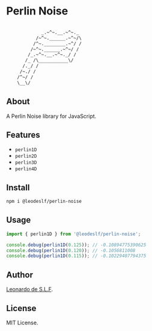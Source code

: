 # Perlin Noise

```txt

             _.~^~.__.~^~._
           /~^~.______.~^~/\
          /^~.________.~^/ /
         /~^~.______.~^~/ /
        /_.~^~.__.~^~._/ /
       /_ /\___________\/
      /._/ /
     /~./ /
    /^~/ /
    \__\/

```

## About

A Perlin Noise library for JavaScript.

## Features

- `perlin1D`
- `perlin2D`
- `perlin3D`
- `perlin4D`

## Install

```bash
npm i @leodeslf/perlin-noise
```

## Usage

```javascript
import { perlin1D } from '@leodeslf/perlin-noise';

console.debug(perlin1D(0.125)); // -0.10894775390625
console.debug(perlin1D(0.120)); // -0.1056811008
console.debug(perlin1D(0.115)); // -0.10229407794375
```

## Author

[Leonardo de S.L.F](https://github.com/leodeslf "GitHub profile").

## License

MIT License.
